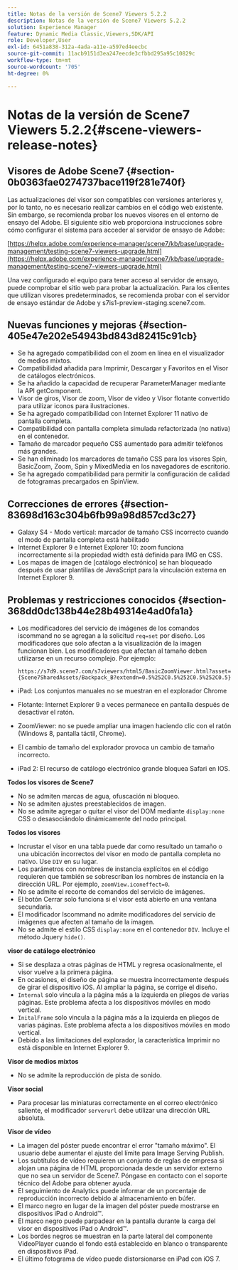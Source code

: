 ```yaml
---
title: Notas de la versión de Scene7 Viewers 5.2.2
description: Notas de la versión de Scene7 Viewers 5.2.2
solution: Experience Manager
feature: Dynamic Media Classic,Viewers,SDK/API
role: Developer,User
exl-id: 6451a838-312a-4ada-a11e-a597ed4eecbc
source-git-commit: 11acb9151d3ea247eecde3cfbbd295a95c10829c
workflow-type: tm+mt
source-wordcount: '705'
ht-degree: 0%

---
```


# Notas de la versión de Scene7 Viewers 5.2.2{#scene-viewers-release-notes}

## Visores de Adobe Scene7 {#section-0b0363fae0274737bace119f281e740f}

Las actualizaciones del visor son compatibles con versiones anteriores y, por lo tanto, no es necesario realizar cambios en el código web existente. Sin embargo, se recomienda probar los nuevos visores en el entorno de ensayo del Adobe. El siguiente sitio web proporciona instrucciones sobre cómo configurar el sistema para acceder al servidor de ensayo de Adobe:

[https://helpx.adobe.com/experience-manager/scene7/kb/base/upgrade-management/testing-scene7-viewers-upgrade.html](https://helpx.adobe.com/experience-manager/scene7/kb/base/upgrade-management/testing-scene7-viewers-upgrade.html)

Una vez configurado el equipo para tener acceso al servidor de ensayo, puede comprobar el sitio web para probar la actualización. Para los clientes que utilizan visores predeterminados, se recomienda probar con el servidor de ensayo estándar de Adobe y s7is1-preview-staging.scene7.com.

## Nuevas funciones y mejoras {#section-405e47e202e54943bd843d82415c91cb}

* Se ha agregado compatibilidad con el zoom en línea en el visualizador de medios mixtos.
* Compatibilidad añadida para Imprimir, Descargar y Favoritos en el Visor de catálogos electrónicos.
* Se ha añadido la capacidad de recuperar ParameterManager mediante la API getComponent.
* Visor de giros, Visor de zoom, Visor de vídeo y Visor flotante convertido para utilizar iconos para ilustraciones.
* Se ha agregado compatibilidad con Internet Explorer 11 nativo de pantalla completa.
* Compatibilidad con pantalla completa simulada refactorizada (no nativa) en el contenedor.
* Tamaño de marcador pequeño CSS aumentado para admitir teléfonos más grandes.
* Se han eliminado los marcadores de tamaño CSS para los visores Spin, BasicZoom, Zoom, Spin y MixedMedia en los navegadores de escritorio.
* Se ha agregado compatibilidad para permitir la configuración de calidad de fotogramas precargados en SpinView.

## Correcciones de errores {#section-83698d163c304b6fb99a98d857cd3c27}

* Galaxy S4 - Modo vertical: marcador de tamaño CSS incorrecto cuando el modo de pantalla completa está habilitado
* Internet Explorer 9 e Internet Explorer 10: zoom funciona incorrectamente si la propiedad width está definida para IMG en CSS.
* Los mapas de imagen de [catálogo electrónico] se han bloqueado después de usar plantillas de JavaScript para la vinculación externa en Internet Explorer 9.

## Problemas y restricciones conocidos {#section-368dd0dc138b44e28b49314e4ad0fa1a}

* Los modificadores del servicio de imágenes de los comandos iscommand no se agregan a la solicitud `req=set` por diseño. Los modificadores que solo afectan a la visualización de la imagen funcionan bien. Los modificadores que afectan al tamaño deben utilizarse en un recurso complejo. Por ejemplo:

  ```
  https://s7d9.scene7.com/s7viewers/html5/BasicZoomViewer.html?asset= {Scene7SharedAssets/Backpack_B?extendn=0.5%252C0.5%252C0.5%252C0.5}
  ```

* iPad: Los conjuntos manuales no se muestran en el explorador Chrome
* Flotante: Internet Explorer 9 a veces permanece en pantalla después de desactivar el ratón.
* ZoomViewer: no se puede ampliar una imagen haciendo clic con el ratón (Windows 8, pantalla táctil, Chrome).
* El cambio de tamaño del explorador provoca un cambio de tamaño incorrecto.
* iPad 2: El recurso de catálogo electrónico grande bloquea Safari en IOS.

**Todos los visores de Scene7**

* No se admiten marcas de agua, ofuscación ni bloqueo.
* No se admiten ajustes preestablecidos de imagen.
* No se admite agregar o quitar el visor del DOM mediante `display:none` CSS o desasociándolo dinámicamente del nodo principal.

**Todos los visores**

* Incrustar el visor en una tabla puede dar como resultado un tamaño o una ubicación incorrectos del visor en modo de pantalla completa no nativo. Use `DIV` en su lugar.
* Los parámetros con nombres de instancia explícitos en el código requieren que también se sobrescriban los nombres de instancia en la dirección URL. Por ejemplo, `zoomView.iconeffect=0`.
* No se admite el recorte de comandos del servicio de imágenes.
* El botón Cerrar solo funciona si el visor está abierto en una ventana secundaria.
* El modificador Iscommand no admite modificadores del servicio de imágenes que afecten al tamaño de la imagen.
* No se admite el estilo CSS `display:none` en el contenedor `DIV`. Incluye el método Jquery `hide()`.

**visor de catálogo electrónico**

* Si se desplaza a otras páginas de HTML y regresa ocasionalmente, el visor vuelve a la primera página.
* En ocasiones, el diseño de página se muestra incorrectamente después de girar el dispositivo iOS. Al ampliar la página, se corrige el diseño.
* `Internal` solo vincula a la página más a la izquierda en pliegos de varias páginas. Este problema afecta a los dispositivos móviles en modo vertical.
* `InitalFrame` solo vincula a la página más a la izquierda en pliegos de varias páginas. Este problema afecta a los dispositivos móviles en modo vertical.
* Debido a las limitaciones del explorador, la característica Imprimir no está disponible en Internet Explorer 9.

**Visor de medios mixtos**

* No se admite la reproducción de pista de sonido.

**Visor social**

* Para procesar las miniaturas correctamente en el correo electrónico saliente, el modificador `serverurl` debe utilizar una dirección URL absoluta.

**Visor de vídeo**

* La imagen del póster puede encontrar el error &quot;tamaño máximo&quot;. El usuario debe aumentar el ajuste del límite para Image Serving Publish.
* Los subtítulos de vídeo requieren un conjunto de reglas de empresa si alojan una página de HTML proporcionada desde un servidor externo que no sea un servidor de Scene7. Póngase en contacto con el soporte técnico del Adobe para obtener ayuda.
* El seguimiento de Analytics puede informar de un porcentaje de reproducción incorrecto debido al almacenamiento en búfer.
* El marco negro en lugar de la imagen del póster puede mostrarse en dispositivos iPad o Android™.
* El marco negro puede parpadear en la pantalla durante la carga del visor en dispositivos iPad o Android™.
* Los bordes negros se muestran en la parte lateral del componente VideoPlayer cuando el fondo está establecido en blanco o transparente en dispositivos iPad.
* El último fotograma de vídeo puede distorsionarse en iPad con iOS 7.
